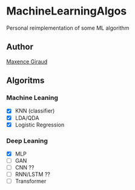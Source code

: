 # MachineLearningAlgos
Personal reimplementation of some ML algorithm

## Author
[Maxence Giraud](https://github.com/MaxenceGiraud/)

## Algoritms

### Machine Leaning
- [x] KNN (classifier)
- [x] LDA/QDA
- [x] Logistic Regression 
### Deep Leaning
- [x] MLP
- [ ] GAN 
- [ ] CNN ??
- [ ] RNN/LSTM ?? 
- [ ] Transformer
